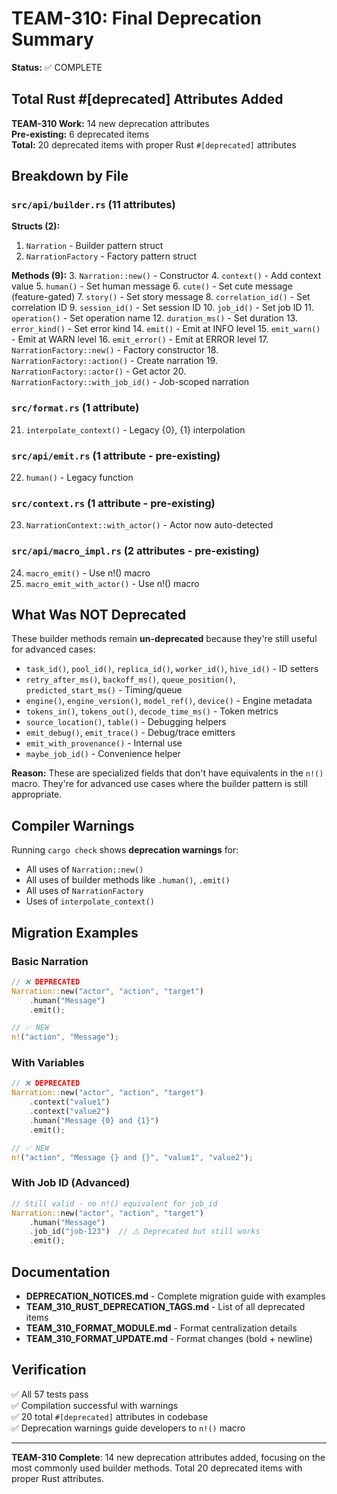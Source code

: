 # TEAM-310: Final Deprecation Summary

**Status:** ✅ COMPLETE

## Total Rust #[deprecated] Attributes Added

**TEAM-310 Work:** 14 new deprecation attributes  
**Pre-existing:** 6 deprecated items  
**Total:** 20 deprecated items with proper Rust `#[deprecated]` attributes

## Breakdown by File

### `src/api/builder.rs` (11 attributes)

**Structs (2):**
1. `Narration` - Builder pattern struct
2. `NarrationFactory` - Factory pattern struct

**Methods (9):**
3. `Narration::new()` - Constructor
4. `context()` - Add context value
5. `human()` - Set human message
6. `cute()` - Set cute message (feature-gated)
7. `story()` - Set story message
8. `correlation_id()` - Set correlation ID
9. `session_id()` - Set session ID
10. `job_id()` - Set job ID
11. `operation()` - Set operation name
12. `duration_ms()` - Set duration
13. `error_kind()` - Set error kind
14. `emit()` - Emit at INFO level
15. `emit_warn()` - Emit at WARN level
16. `emit_error()` - Emit at ERROR level
17. `NarrationFactory::new()` - Factory constructor
18. `NarrationFactory::action()` - Create narration
19. `NarrationFactory::actor()` - Get actor
20. `NarrationFactory::with_job_id()` - Job-scoped narration

### `src/format.rs` (1 attribute)

21. `interpolate_context()` - Legacy {0}, {1} interpolation

### `src/api/emit.rs` (1 attribute - pre-existing)

22. `human()` - Legacy function

### `src/context.rs` (1 attribute - pre-existing)

23. `NarrationContext::with_actor()` - Actor now auto-detected

### `src/api/macro_impl.rs` (2 attributes - pre-existing)

24. `macro_emit()` - Use n!() macro
25. `macro_emit_with_actor()` - Use n!() macro

## What Was NOT Deprecated

These builder methods remain **un-deprecated** because they're still useful for advanced cases:

- `task_id()`, `pool_id()`, `replica_id()`, `worker_id()`, `hive_id()` - ID setters
- `retry_after_ms()`, `backoff_ms()`, `queue_position()`, `predicted_start_ms()` - Timing/queue
- `engine()`, `engine_version()`, `model_ref()`, `device()` - Engine metadata
- `tokens_in()`, `tokens_out()`, `decode_time_ms()` - Token metrics
- `source_location()`, `table()` - Debugging helpers
- `emit_debug()`, `emit_trace()` - Debug/trace emitters
- `emit_with_provenance()` - Internal use
- `maybe_job_id()` - Convenience helper

**Reason:** These are specialized fields that don't have equivalents in the `n!()` macro. They're for advanced use cases where the builder pattern is still appropriate.

## Compiler Warnings

Running `cargo check` shows **deprecation warnings** for:
- All uses of `Narration::new()`
- All uses of builder methods like `.human()`, `.emit()`
- All uses of `NarrationFactory`
- Uses of `interpolate_context()`

## Migration Examples

### Basic Narration
```rust
// ❌ DEPRECATED
Narration::new("actor", "action", "target")
    .human("Message")
    .emit();

// ✅ NEW
n!("action", "Message");
```

### With Variables
```rust
// ❌ DEPRECATED
Narration::new("actor", "action", "target")
    .context("value1")
    .context("value2")
    .human("Message {0} and {1}")
    .emit();

// ✅ NEW
n!("action", "Message {} and {}", "value1", "value2");
```

### With Job ID (Advanced)
```rust
// Still valid - no n!() equivalent for job_id
Narration::new("actor", "action", "target")
    .human("Message")
    .job_id("job-123")  // ⚠️ Deprecated but still works
    .emit();
```

## Documentation

- **DEPRECATION_NOTICES.md** - Complete migration guide with examples
- **TEAM_310_RUST_DEPRECATION_TAGS.md** - List of all deprecated items
- **TEAM_310_FORMAT_MODULE.md** - Format centralization details
- **TEAM_310_FORMAT_UPDATE.md** - Format changes (bold + newline)

## Verification

✅ All 57 tests pass  
✅ Compilation successful with warnings  
✅ 20 total `#[deprecated]` attributes in codebase  
✅ Deprecation warnings guide developers to `n!()` macro  

---

**TEAM-310 Complete**: 14 new deprecation attributes added, focusing on the most commonly used builder methods. Total 20 deprecated items with proper Rust attributes.
